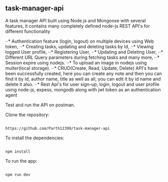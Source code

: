 ## task-manager-api
A task manager API built using Node.js and Mongoose with several features, it contains many completely defined node-js REST API's for different functionality

⋅⋅* Authentication feature (login, logout) on multiple devices using Web token,
⋅⋅* Creating tasks, updating and deleting tasks by Id,
⋅⋅* Viewing logged User profile,
⋅⋅* Registering User,
⋅⋅* Updating and Deleting User,
⋅⋅* Different URL Query parameters during fetching tasks and many more,
⋅⋅* Session expire using nodejs.
⋅⋅* To upload an image in nodejs using multer(local storage).
⋅⋅* CRUD(Create, Read, Update, Delete) API's have been successfully created, here you can create any note and then you can find it by id, author name, title as well as all, you can edit it by id name and delete it also.
⋅⋅* Rest Api's for user sign-up, login, logout and user profile using node-js, expess, mongodb along with jwt token as an authentication agent

Test and run the API on postman.

Clone the repository: 
```

https://github.com/Parth12399/task-manager-api
```

To install the dependencies:
```

npm install
```

To run the app:
```

npm run dev
```
